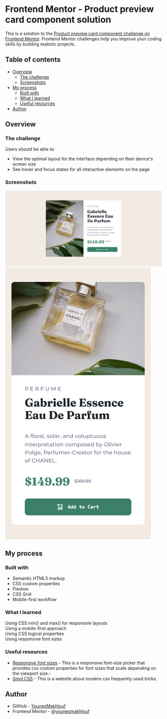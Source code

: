 # Frontend Mentor - Product preview card component solution

This is a solution to
the [Product preview card component challenge on Frontend Mentor](https://www.frontendmentor.io/challenges/product-preview-card-component-GO7UmttRfa).
Frontend Mentor challenges help you improve your coding skills by building realistic projects.

## Table of contents

- [Overview](#overview)
    - [The challenge](#the-challenge)
    - [Screenshots](#screenshots)
- [My process](#my-process)
    - [Built with](#built-with)
    - [What I learned](#what-i-learned)
    - [Useful resources](#useful-resources)
- [Author](#author)

## Overview

### The challenge

Users should be able to:

- View the optimal layout for the interface depending on their device's screen size
- See hover and focus states for all interactive elements on the page

### Screenshots

![](./assets/screenshots/screenshot.png)
![](./assets/screenshots/screenshot-mobile.png)

## My process

### Built with

- Semantic HTML5 markup
- CSS custom properties
- Flexbox
- CSS Grid
- Mobile-first workflow

### What I learned

Using CSS min() and max() for responsive layouts
</br>
Using a mobile-first approach
</br>
Using CSS logical properties
</br>
Using responsive font sizes

### Useful resources

- [Responsive font sizes](https://utopia.fyi/type/calculator) - This is a responsive font-size picker that provides css
  custom properties for font sizes that scale depending on the viewport size.- 
- [Smol CSS](https://smolcss.dev) - This is a website about modern css frequently used tricks.

## Author

- GitHub - [YounesMakhlouf](https://github.com/YounesMakhlouf)
- Frontend Mentor - [@younesmakhlouf](https://www.frontendmentor.io/profile/YounesMakhlouf)